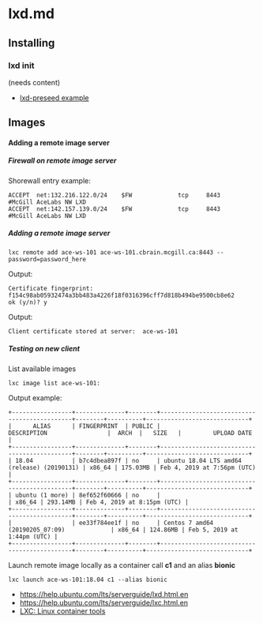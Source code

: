 # lxd.md

## Installing

### lxd init

(needs content)

* [lxd-preseed example](../files/lxd-preseed)

## Images

#### Adding a remote image server

##### Firewall on remote image server

Shorewall entry example:

```shell
ACCEPT  net:132.216.122.0/24    $FW             tcp     8443    #McGill AceLabs NW LXD
ACCEPT  net:142.157.139.0/24    $FW             tcp     8443    #McGill AceLabs NW LXD
```

##### Adding a remote image server

```shell
lxc remote add ace-ws-101 ace-ws-101.cbrain.mcgill.ca:8443 --password=password_here
```

Output:

```shell
Certificate fingerprint: f154c98ab05932474a3bb483a4226f18f0316396cff7d818b494be9500cb8e62
ok (y/n)? y
```

Output:

```shell
Client certificate stored at server:  ace-ws-101
```

##### Testing  on new client

List available images

```shell
lxc image list ace-ws-101:
```

Output example:

```shell
+-----------------+--------------+--------+---------------------------------------------+--------+----------+-----------------------------+
|      ALIAS      | FINGERPRINT  | PUBLIC |                 DESCRIPTION                 |  ARCH  |   SIZE   |         UPLOAD DATE         |
+-----------------+--------------+--------+---------------------------------------------+--------+----------+-----------------------------+
| 18.04           | b7c4dbea897f | no     | ubuntu 18.04 LTS amd64 (release) (20190131) | x86_64 | 175.03MB | Feb 4, 2019 at 7:56pm (UTC) |
+-----------------+--------------+--------+---------------------------------------------+--------+----------+-----------------------------+
| ubuntu (1 more) | 8ef652f60666 | no     |                                             | x86_64 | 293.14MB | Feb 4, 2019 at 8:15pm (UTC) |
+-----------------+--------------+--------+---------------------------------------------+--------+----------+-----------------------------+
|                 | ee33f784ee1f | no     | Centos 7 amd64 (20190205_07:09)             | x86_64 | 124.86MB | Feb 5, 2019 at 1:44pm (UTC) |
+-----------------+--------------+--------+---------------------------------------------+--------+----------+-----------------------------+
```

Launch remote image locally as a container call **c1** and an alias **bionic**

```shell
lxc launch ace-ws-101:18.04 c1 --alias bionic
```

* https://help.ubuntu.com/lts/serverguide/lxd.html.en
* https://help.ubuntu.com/lts/serverguide/lxc.html.en
* [LXC: Linux container tools](https://developer.ibm.com/tutorials/l-lxc-containers/?mhq=%22LXC%3A%20Linux%20container%20tools%22%20%28developerWorks%2C%20February%202009%29.&mhsrc=ibmsearch_a#ssh)
